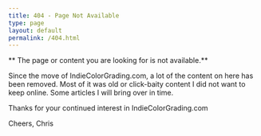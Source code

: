 ```yaml
---
title: 404 - Page Not Available
type: page
layout: default
permalink: /404.html
---
```


** The page or content you are looking for is not available.**

Since the move of IndieColorGrading.com, a lot of the content on here has been removed. Most of it was old or click-baity content I did not want to keep online. Some articles I will bring over in time.

Thanks for your continued interest in IndieColorGrading.com

Cheers,
Chris

